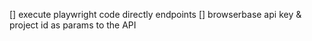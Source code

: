 
[] execute playwright code directly endpoints
[] browserbase api key & project id as params to the API